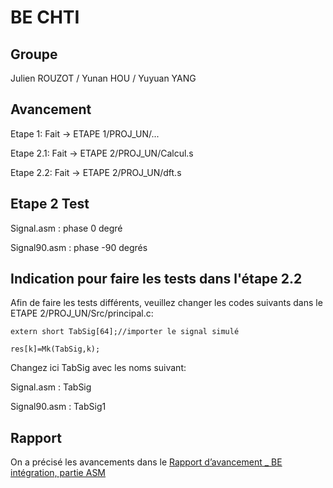 BE CHTI 
==== 
Groupe
---
Julien ROUZOT /
Yunan HOU /
Yuyuan YANG

Avancement
----
Etape 1: Fait -> ETAPE 1/PROJ_UN/...<br>

Etape 2.1: Fait -> ETAPE 2/PROJ_UN/Calcul.s<br>

Etape 2.2: Fait -> ETAPE 2/PROJ_UN/dft.s<br>

Etape 2 Test
----
Signal.asm : phase 0 degré

Signal90.asm : phase -90 degrés

Indication pour faire les tests dans l'étape 2.2
----
Afin de faire les tests différents, veuillez changer les codes suivants dans le ETAPE 2/PROJ_UN/Src/principal.c:

```
extern short TabSig[64];//importer le signal simulé

res[k]=Mk(TabSig,k);
```
Changez ici TabSig avec les noms suivant:

Signal.asm : TabSig

Signal90.asm : TabSig1

Rapport
----
On a précisé les avancements dans le [Rapport d’avancement _ BE intégration, partie ASM](https://github.com/iattach/BE-CHTI/blob/master/Rapport%20d%E2%80%99avancement%20_%20BE%20int%C3%A9gration%2C%20partie%20ASM.pdf)
